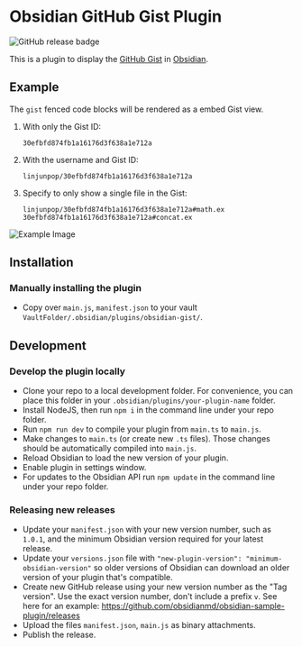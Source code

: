 # Obsidian GitHub Gist Plugin

![GitHub release badge](https://badgen.net/github/release/linjunpop/obsidian-gist)

This is a plugin to display the [GitHub Gist](https://gist.github.com) in [Obsidian](https://obsidian.md).

## Example

The `gist` fenced code blocks will be rendered as a embed Gist view.

1. With only the Gist ID:

   ```gist
   30efbfd874fb1a16176d3f638a1e712a
   ```

2. With the username and Gist ID:

   ```gist
   linjunpop/30efbfd874fb1a16176d3f638a1e712a
   ```

3. Specify to only show a single file in the Gist:

   ```gist
   linjunpop/30efbfd874fb1a16176d3f638a1e712a#math.ex
   30efbfd874fb1a16176d3f638a1e712a#concat.ex
   ```

![Example Image](https://user-images.githubusercontent.com/214616/120093926-f90eb580-c14f-11eb-94e3-a414c7528aef.png)

## Installation

### Manually installing the plugin

- Copy over `main.js`, `manifest.json` to your vault `VaultFolder/.obsidian/plugins/obsidian-gist/`.

## Development

### Develop the plugin locally

- Clone your repo to a local development folder. For convenience, you can place this folder in your `.obsidian/plugins/your-plugin-name` folder.
- Install NodeJS, then run `npm i` in the command line under your repo folder.
- Run `npm run dev` to compile your plugin from `main.ts` to `main.js`.
- Make changes to `main.ts` (or create new `.ts` files). Those changes should be automatically compiled into `main.js`.
- Reload Obsidian to load the new version of your plugin.
- Enable plugin in settings window.
- For updates to the Obsidian API run `npm update` in the command line under your repo folder.

### Releasing new releases

- Update your `manifest.json` with your new version number, such as `1.0.1`, and the minimum Obsidian version required for your latest release.
- Update your `versions.json` file with `"new-plugin-version": "minimum-obsidian-version"` so older versions of Obsidian can download an older version of your plugin that's compatible.
- Create new GitHub release using your new version number as the "Tag version". Use the exact version number, don't include a prefix `v`. See here for an example: https://github.com/obsidianmd/obsidian-sample-plugin/releases
- Upload the files `manifest.json`, `main.js` as binary attachments.
- Publish the release.
